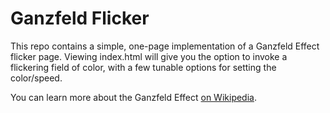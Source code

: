 # Ganzfeld Flicker
This repo contains a simple, one-page implementation of a Ganzfeld Effect flicker page. Viewing index.html will give you the option to invoke a flickering field of color, with a few tunable options for setting the color/speed.

You can learn more about the Ganzfeld Effect [on Wikipedia](https://en.wikipedia.org/wiki/Ganzfeld_effect).
